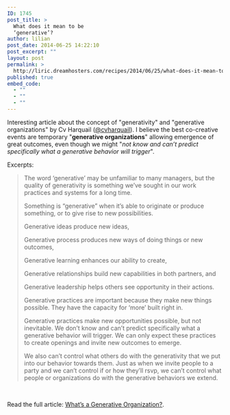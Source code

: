 ```yaml
---
ID: 1745
post_title: >
  What does it mean to be
  ‘generative’?
author: lilian
post_date: 2014-06-25 14:22:10
post_excerpt: ""
layout: post
permalink: >
  http://liric.dreamhosters.com/recipes/2014/06/25/what-does-it-mean-to-be-generative/
published: true
embed_code:
  - ""
  - ""
  - ""
---
```

Interesting article about the concept of "generativity" and "generative organizations" by Cv Harquail (<a href="https://twitter.com/cvharquail">@cvharquail</a>). I believe the best co-creative events are temporary "<strong>generative organizations</strong>" allowing emergence of great outcomes, even though we might "<em>not know and can’t predict specifically what a generative behavior will trigger</em>".<!--more-->

Excerpts:
<blockquote>The word ‘generative’ may be unfamiliar to many managers, but the quality of generativity is something we’ve sought in our work practices and systems for a long time.

Something is “generative” when it’s able to originate or produce something, or to give rise to new possibilities.

Generative ideas produce new ideas,

Generative process produces new ways of doing things or new outcomes,

Generative learning enhances our ability to create,

Generative relationships build new capabilities in both partners, and

Generative leadership helps others see opportunity in their actions.

Generative practices are important because they make new things possible. They have the capacity for ‘more’ built right in.

Generative practices make new opportunities possible, but not inevitable. We don’t know and can’t predict specifically what a generative behavior will trigger. We can only expect these practices to create openings and invite new outcomes to emerge.

We also can’t control what others do with the generativity that we put into our behavior towards them. Just as when we invite people to a party and we can’t control if or how they’ll rsvp, we can’t control what people or organizations do with the generative behaviors we extend.</blockquote>
&nbsp;

Read the full article: <a href="http://authenticorganizations.com/harquail/2013/12/11/whats-a-generative-organization/">What’s a Generative Organization?</a>.